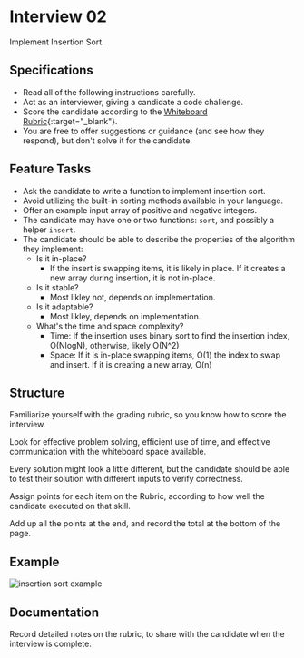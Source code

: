 # Interview 02

Implement Insertion Sort.

## Specifications

- Read all of the following instructions carefully. 
- Act as an interviewer, giving a candidate a code challenge.
- Score the candidate according to the [Whiteboard Rubric](https://docs.google.com/spreadsheets/d/1scthkmARfzAFZrSYAp6LA2coOaoWUWbSzMbtIU4jcHw){:target="_blank"}.
- You are free to offer suggestions or guidance (and see how they respond),  but don't solve it for the candidate.

## Feature Tasks

- Ask the candidate to write a function to implement insertion sort.
- Avoid utilizing the built-in sorting methods available in your language.
- Offer an example input array of positive and negative integers. 
- The candidate may have one or two functions: `sort`, and possibly a helper `insert`. 
- The candidate should be able to describe the properties of the algorithm they implement: 
  - Is it in-place?
    - If the insert is swapping items, it is likely in place. If it creates a new array during insertion, it is not in-place.
  - Is it stable?
    - Most likley not, depends on implementation.
  - Is it adaptable?
    - Most likley, depends on implementation.
  - What's the time and space complexity? 
    - Time: If the insertion uses binary sort to find the insertion index, O(NlogN), otherwise, likely O(N^2) 
    - Space: If it is in-place swapping items, O(1) the index to swap and insert. If it is creating a new array, O(n)

## Structure 

Familiarize yourself with the grading rubric, so you know how to score the interview. 

Look for effective problem solving, efficient use of time, and effective communication with the whiteboard space available. 

Every solution might look a little different, but the candidate should be able to test their solution with different inputs to verify correctness.

Assign points for each item on the Rubric, according to how well the candidate executed on that skill. 

Add up all the points at the end, and record the total at the bottom of the page.

## Example

![insertion sort example](https://user-images.githubusercontent.com/498712/197900744-37b31041-0709-40f4-b3b0-b8da6f235ee8.png)

## Documentation

Record detailed notes on the rubric, to share with the candidate when the interview is complete. 
